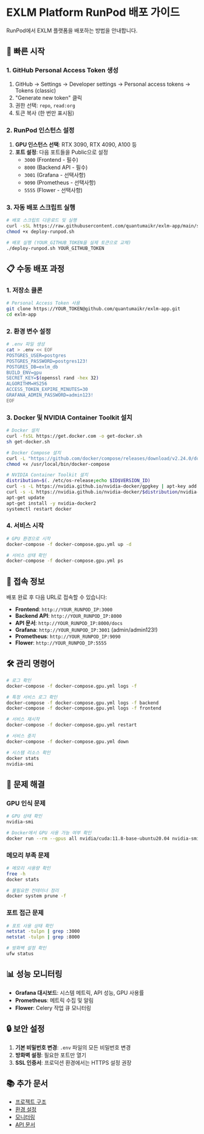 # EXLM Platform RunPod 배포 가이드

RunPod에서 EXLM 플랫폼을 배포하는 방법을 안내합니다.

## 🚀 빠른 시작

### 1. GitHub Personal Access Token 생성

1. GitHub → Settings → Developer settings → Personal access tokens → Tokens (classic)
2. "Generate new token" 클릭
3. 권한 선택: `repo`, `read:org`
4. 토큰 복사 (한 번만 표시됨)

### 2. RunPod 인스턴스 설정

1. **GPU 인스턴스 선택**: RTX 3090, RTX 4090, A100 등
2. **포트 설정**: 다음 포트들을 Public으로 설정
   - `3000` (Frontend - 필수)
   - `8000` (Backend API - 필수)
   - `3001` (Grafana - 선택사항)
   - `9090` (Prometheus - 선택사항)
   - `5555` (Flower - 선택사항)

### 3. 자동 배포 스크립트 실행

```bash
# 배포 스크립트 다운로드 및 실행
curl -sSL https://raw.githubusercontent.com/quantumaikr/exlm-app/main/scripts/deploy-runpod.sh -o deploy-runpod.sh
chmod +x deploy-runpod.sh

# 배포 실행 (YOUR_GITHUB_TOKEN을 실제 토큰으로 교체)
./deploy-runpod.sh YOUR_GITHUB_TOKEN
```

## 📋 수동 배포 과정

### 1. 저장소 클론

```bash
# Personal Access Token 사용
git clone https://YOUR_TOKEN@github.com/quantumaikr/exlm-app.git
cd exlm-app
```

### 2. 환경 변수 설정

```bash
# .env 파일 생성
cat > .env << EOF
POSTGRES_USER=postgres
POSTGRES_PASSWORD=postgres123!
POSTGRES_DB=exlm_db
BUILD_ENV=gpu
SECRET_KEY=$(openssl rand -hex 32)
ALGORITHM=HS256
ACCESS_TOKEN_EXPIRE_MINUTES=30
GRAFANA_ADMIN_PASSWORD=admin123!
EOF
```

### 3. Docker 및 NVIDIA Container Toolkit 설치

```bash
# Docker 설치
curl -fsSL https://get.docker.com -o get-docker.sh
sh get-docker.sh

# Docker Compose 설치
curl -L "https://github.com/docker/compose/releases/download/v2.24.0/docker-compose-$(uname -s)-$(uname -m)" -o /usr/local/bin/docker-compose
chmod +x /usr/local/bin/docker-compose

# NVIDIA Container Toolkit 설치
distribution=$(. /etc/os-release;echo $ID$VERSION_ID)
curl -s -L https://nvidia.github.io/nvidia-docker/gpgkey | apt-key add -
curl -s -L https://nvidia.github.io/nvidia-docker/$distribution/nvidia-docker.list | tee /etc/apt/sources.list.d/nvidia-docker.list
apt-get update
apt-get install -y nvidia-docker2
systemctl restart docker
```

### 4. 서비스 시작

```bash
# GPU 환경으로 시작
docker-compose -f docker-compose.gpu.yml up -d

# 서비스 상태 확인
docker-compose -f docker-compose.gpu.yml ps
```

## 🔗 접속 정보

배포 완료 후 다음 URL로 접속할 수 있습니다:

- **Frontend**: `http://YOUR_RUNPOD_IP:3000`
- **Backend API**: `http://YOUR_RUNPOD_IP:8000`
- **API 문서**: `http://YOUR_RUNPOD_IP:8000/docs`
- **Grafana**: `http://YOUR_RUNPOD_IP:3001` (admin/admin123!)
- **Prometheus**: `http://YOUR_RUNPOD_IP:9090`
- **Flower**: `http://YOUR_RUNPOD_IP:5555`

## 🛠️ 관리 명령어

```bash
# 로그 확인
docker-compose -f docker-compose.gpu.yml logs -f

# 특정 서비스 로그 확인
docker-compose -f docker-compose.gpu.yml logs -f backend
docker-compose -f docker-compose.gpu.yml logs -f frontend

# 서비스 재시작
docker-compose -f docker-compose.gpu.yml restart

# 서비스 중지
docker-compose -f docker-compose.gpu.yml down

# 시스템 리소스 확인
docker stats
nvidia-smi
```

## 🔧 문제 해결

### GPU 인식 문제

```bash
# GPU 상태 확인
nvidia-smi

# Docker에서 GPU 사용 가능 여부 확인
docker run --rm --gpus all nvidia/cuda:11.8-base-ubuntu20.04 nvidia-smi
```

### 메모리 부족 문제

```bash
# 메모리 사용량 확인
free -h
docker stats

# 불필요한 컨테이너 정리
docker system prune -f
```

### 포트 접근 문제

```bash
# 포트 사용 상태 확인
netstat -tulpn | grep :3000
netstat -tulpn | grep :8000

# 방화벽 설정 확인
ufw status
```

## 📊 성능 모니터링

- **Grafana 대시보드**: 시스템 메트릭, API 성능, GPU 사용률
- **Prometheus**: 메트릭 수집 및 알림
- **Flower**: Celery 작업 큐 모니터링

## 🔒 보안 설정

1. **기본 비밀번호 변경**: `.env` 파일의 모든 비밀번호 변경
2. **방화벽 설정**: 필요한 포트만 열기
3. **SSL 인증서**: 프로덕션 환경에서는 HTTPS 설정 권장

## 📚 추가 문서

- [프로젝트 구조](PROJECT_STRUCTURE.md)
- [환경 설정](ENVIRONMENT_SETUP.md)
- [모니터링](monitoring.md)
- [API 문서](http://YOUR_RUNPOD_IP:8000/docs)
